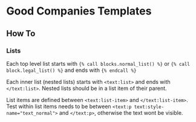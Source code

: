 # Good Companies Templates

## How To

### Lists

Each top level list starts with `{% call blocks.normal_list() %}` or `{% call block.legal_list() %}` and ends with `{% endcall %}`

Each inner list (nested lists) starts with `<text:list>` and ends with `</text:list>`. Nested lists should be in a list item of their parent.

List items are defined between `<text:list-item>` and `</text:list-item>`. Test within list items needs to be between `<text:p text:style-name="text_normal">` and `</text:p>`, otherwise the text wont be visible.
